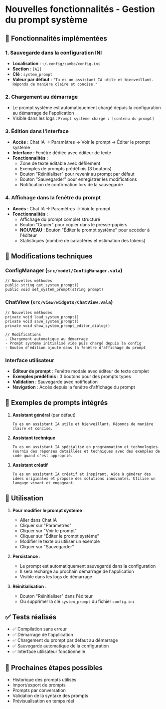 # Nouvelles fonctionnalités - Gestion du prompt système

## 🎯 Fonctionnalités implémentées

### 1. Sauvegarde dans la configuration INI
- **Localisation** : `~/.config/sambo/config.ini`
- **Section** : `[AI]`
- **Clé** : `system_prompt`
- **Valeur par défaut** : `"Tu es un assistant IA utile et bienveillant. Réponds de manière claire et concise."`

### 2. Chargement au démarrage
- Le prompt système est automatiquement chargé depuis la configuration au démarrage de l'application
- Visible dans les logs : `Prompt système chargé : [contenu du prompt]`

### 3. Édition dans l'interface
- **Accès** : Chat IA → Paramètres → Voir le prompt → Éditer le prompt système
- **Interface** : Fenêtre dédiée avec éditeur de texte
- **Fonctionnalités** :
  - Zone de texte éditable avec défilement
  - Exemples de prompts prédéfinis (3 boutons)
  - Bouton "Réinitialiser" pour revenir au prompt par défaut
  - Bouton "Sauvegarder" pour enregistrer les modifications
  - Notification de confirmation lors de la sauvegarde

### 4. Affichage dans la fenêtre du prompt
- **Accès** : Chat IA → Paramètres → Voir le prompt
- **Fonctionnalités** :
  - Affichage du prompt complet structuré
  - Bouton "Copier" pour copier dans le presse-papiers
  - **NOUVEAU** : Bouton "Éditer le prompt système" pour accéder à l'éditeur
  - Statistiques (nombre de caractères et estimation des tokens)

## 🔧 Modifications techniques

### ConfigManager (`src/model/ConfigManager.vala`)
```vala
// Nouvelles méthodes
public string get_system_prompt()
public void set_system_prompt(string prompt)
```

### ChatView (`src/view/widgets/ChatView.vala`)
```vala
// Nouvelles méthodes
private void load_system_prompt()
private void save_system_prompt()
private void show_system_prompt_editor_dialog()

// Modifications
- Chargement automatique au démarrage
- Prompt système initialisé vide puis chargé depuis la config
- Bouton d'édition ajouté dans la fenêtre d'affichage du prompt
```

### Interface utilisateur
- **Éditeur de prompt** : Fenêtre modale avec éditeur de texte complet
- **Exemples prédéfinis** : 3 boutons pour des prompts types
- **Validation** : Sauvegarde avec notification
- **Navigation** : Accès depuis la fenêtre d'affichage du prompt

## 📝 Exemples de prompts intégrés

1. **Assistant général** (par défaut)
   ```
   Tu es un assistant IA utile et bienveillant. Réponds de manière claire et concise.
   ```

2. **Assistant technique**
   ```
   Tu es un assistant IA spécialisé en programmation et technologies. Fournis des réponses détaillées et techniques avec des exemples de code quand c'est approprié.
   ```

3. **Assistant créatif**
   ```
   Tu es un assistant IA créatif et inspirant. Aide à générer des idées originales et propose des solutions innovantes. Utilise un langage vivant et engageant.
   ```

## 🚀 Utilisation

1. **Pour modifier le prompt système** :
   - Aller dans Chat IA
   - Cliquer sur "Paramètres"
   - Cliquer sur "Voir le prompt"
   - Cliquer sur "Éditer le prompt système"
   - Modifier le texte ou utiliser un exemple
   - Cliquer sur "Sauvegarder"

2. **Persistance** :
   - Le prompt est automatiquement sauvegardé dans la configuration
   - Il sera rechargé au prochain démarrage de l'application
   - Visible dans les logs de démarrage

3. **Réinitialisation** :
   - Bouton "Réinitialiser" dans l'éditeur
   - Ou supprimer la clé `system_prompt` du fichier `config.ini`

## ✅ Tests réalisés

- ✅ Compilation sans erreur
- ✅ Démarrage de l'application
- ✅ Chargement du prompt par défaut au démarrage
- ✅ Sauvegarde automatique de la configuration
- ✅ Interface utilisateur fonctionnelle

## 🔄 Prochaines étapes possibles

- Historique des prompts utilisés
- Import/export de prompts
- Prompts par conversation
- Validation de la syntaxe des prompts
- Prévisualisation en temps réel
